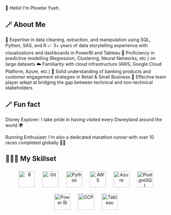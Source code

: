 👋 Hello! I’m Phoebe Yueh.

## 🪄 About Me

🔧 Expertise in data cleaning, extraction, and manipulation using SQL, Python, SAS, and R
📈 3+ years of data storytelling experience with visualizations and dashboards in PowerBI and Tableau
🚀 Proficiency in predictive modelling (Regression, Clustering, Neural Networks, etc.) on large datasets
☁️ Familiarity with cloud infrastructure (AWS, Google Cloud Platform, Azure, etc.) 
🏦 Solid understanding of banking products and customer engagement strategies in Retail & Small Business 
💬 Effective team player adept at bridging the gap between technical and non-technical stakeholders

## 🪄 Fun fact

Disney Explorer: I take pride in having visited every Disneyland around the world 🌍
</div>
Running Enthusiast: I'm also a dedicated marathon runner with over 10 races completed globally 🏃‍♀️

## 👩🏻‍💻 My Skillset  
<div align="center">  
<a href="https://www.r-project.org/" target="_blank"><img style="margin: 10px" src="https://profilinator.rishav.dev/skills-assets/r.svg" alt="R" height="50" /></a>  
<a href="https://github.com/" target="_blank"><img style="margin: 10px" src="https://profilinator.rishav.dev/skills-assets/git-scm-icon.svg" alt="Git" height="50" /></a>  
<a href="https://www.python.org/" target="_blank"><img style="margin: 10px" src="https://profilinator.rishav.dev/skills-assets/python-original.svg" alt="Python" height="50" /></a>  
<a href="https://aws.amazon.com/" target="_blank"><img style="margin: 10px" src="https://profilinator.rishav.dev/skills-assets/amazonwebservices-original-wordmark.svg" alt="AWS" height="50" /></a>  
<a href="https://azure.microsoft.com/en-in/" target="_blank"><img style="margin: 10px" src="https://profilinator.rishav.dev/skills-assets/microsoft_azure-icon.svg" alt="Azure" height="50" /></a>  
<a href="https://www.postgresql.org/" target="_blank"><img style="margin: 10px" src="https://profilinator.rishav.dev/skills-assets/postgresql-original-wordmark.svg" alt="PostgreSQL" height="50" /></a>  
<a href="https://powerbi.microsoft.com/en-us/" target="_blank"><img style="margin: 10px" src="https://profilinator.rishav.dev/skills-assets/powerbi.png" alt="Power Bi" height="50" /></a>  
<a href="https://cloud.google.com/" target="_blank"><img style="margin: 10px" src="https://profilinator.rishav.dev/skills-assets/google_cloud-icon.svg" alt="GCP" height="50" /></a> 
<a href="https://www.tableau.com/" target="_blank"><img style="margin: 10px" src="https://profilinator.rishav.dev/skills-assets/tableau.svg" alt="Tableau" height="50" /></a>  
</div>

</td><td valign="top" width="33%">



</td><td valign="top" width="33%">

<!---
phoebeyueh/phoebeyueh is a ✨ special ✨ repository because its `README.md` (this file) appears on your GitHub profile.
You can click the Preview link to take a look at your changes.
--->
